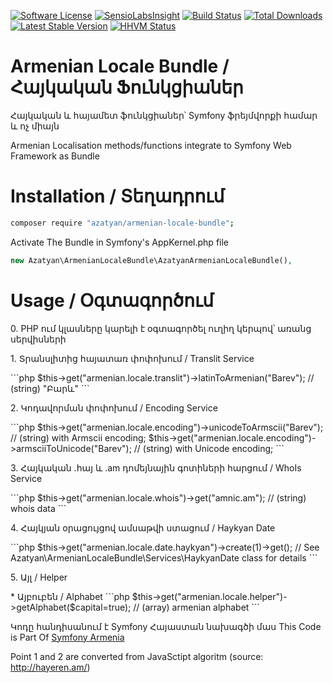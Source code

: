 [![Software License](https://img.shields.io/badge/license-MIT-brightgreen.svg?style=flat-square)](Resources/meta/LICENSE)
[![SensioLabsInsight](https://insight.sensiolabs.com/projects/da6b8260-237c-4b08-bbbc-dfb8613fd388/mini.png)](https://insight.sensiolabs.com/projects/da6b8260-237c-4b08-bbbc-dfb8613fd388)
[![Build Status](https://travis-ci.org/azatyan/ArmenianLocaleBundle.svg?branch=master)](https://travis-ci.org/azatyan/ArmenianLocaleBundle) [![Total Downloads](https://poser.pugx.org/azatyan/armenian-locale-bundle/downloads.svg)](https://packagist.org/packages/azatyan/armenian-locale-bundle) [![Latest Stable Version](https://poser.pugx.org/azatyan/armenian-locale-bundle/v/stable.svg)](https://packagist.org/packages/azatyan/armenian-locale-bundle)
[![HHVM Status](https://img.shields.io/hhvm/azatyan/armenian-locale-bundle.svg?style=flat-square)](http://hhvm.h4cc.de/package/azatyan/armenian-locale-bundle)


Armenian Locale Bundle / Հայկական Ֆունկցիաներ
====================

Հայկական և հայամետ ֆունկցիաներ՝ Symfony ֆրեյմվորքի համար և ոչ միայն

Armenian Localisation methods/functions integrate to Symfony Web Framework as Bundle

Installation  / Տեղադրում 
=======
```bash
composer require "azatyan/armenian-locale-bundle";
```
Activate The Bundle in Symfony's  AppKernel.php file
```php
new Azatyan\ArmenianLocaleBundle\AzatyanArmenianLocaleBundle(),
```
Usage / Օգտագործում
=======
<p>0. PHP ում կլասները կարելի է օգտագործել ուղիղ կերպով՝ առանց սերվիսների</p>
<p>1.  Տրանսլիտից հայատառ փոփոխում / Translit Service</p>
```php
$this->get("armenian.locale.translit")->latinToArmenian("Barev");  // (string) "Բարև"
```
<p>2.  Կոդավորման փոփոխում / Encoding Service</p>
```php
$this->get("armenian.locale.encoding")->unicodeToArmscii("Barev");  // (string) with Armscii encoding;
$this->get("armenian.locale.encoding")->armsciiToUnicode("Barev");  // (string) with Unicode encoding;
```
<p>3. Հայկական .հայ և .am դոմեյնային գոտիների հարցում / WhoIs Service</p>
```php
$this->get("armenian.locale.whois")->get("amnic.am");  //  (string) whois data
```
<p>4. Հայկյան օրացույցով ամսաթվի ստացում /  Haykyan Date</p>
```php
$this->get("armenian.locale.date.haykyan")->create(1)->get(); // See Azatyan\ArmenianLocaleBundle\Services\HaykyanDate class for details
```

<p>5. Այլ / Helper</p>
* Այբուբեն / Alphabet
```php
$this->get("armenian.locale.helper")->getAlphabet($capital=true);  //  (array) armenian alphabet
```





Կոդը հանդիսանում է Symfony Հայաստան նախագծի մաս
This Code is Part Of <a href="https://www.symfony.am">Symfony Armenia</a>

Point 1 and 2 are converted from JavaSctipt algoritm (source: http://hayeren.am/)
